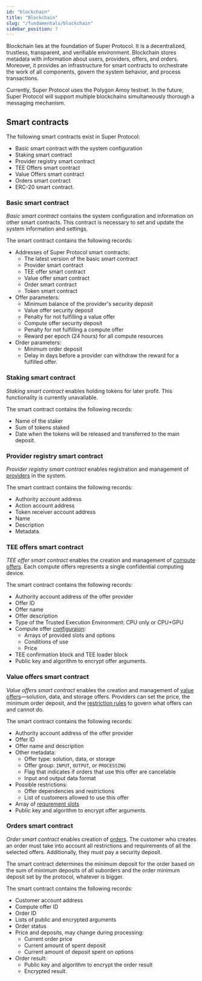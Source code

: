 ```yaml
---
id: "blockchain"
title: "Blockchain"
slug: "/fundamentals/blockchain"
sidebar_position: 7
---
```


Blockchain lies at the foundation of Super Protocol. It is a decentralized, trustless, transparent, and verifiable environment. Blockchain stores metadata with information about users, providers, offers, and orders. Moreover, it provides an infrastructure for smart contracts to orchestrate the work of all components, govern the system behavior, and process transactions.

Currently, Super Protocol uses the Polygon Amoy testnet. In the future, Super Protocol will support multiple blockchains simultaneously thorough a messaging mechanism.

## Smart contracts

The following smart contracts exist in Super Protocol:

- Basic smart contract with the system configuration
- Staking smart contract
- Provider registry smart contract
- TEE Offers smart contract
- Value Offers smart contract
- Orders smart contract
- ERC-20 smart contract.

### Basic smart contract

_Basic smart contract_ contains the system configuration and information on other smart contracts. This contract is necessary to set and update the system information and settings.

The smart contract contains the following records:

- Addresses of Super Protocol smart contracts:
    + The latest version of the basic smart contract
    + Provider smart contract
    + TEE offer smart contract
    + Value offer smart contract
    + Order smart contract
    + Token smart contract
- Offer parameters:
    + Minimum balance of the provider's security deposit
    + Value offer security deposit
    + Penalty for not fulfilling a value offer
    + Compute offer security deposit
    + Penalty for not fulfilling a compute offer
    + Reward per epoch (24 hours) for all compute resources
- Order parameters:
    + Minimum order deposit
    + Delay in days before a provider can withdraw the reward for a fulfilled offer.

### Staking smart contract

_Staking smart contract_ enables holding tokens for later profit. This functionality is currently unavailable.

The smart contract contains the following records:

- Name of the staker
- Sum of tokens staked
- Date when the tokens will be released and transferred to the main deposit.

### Provider registry smart contract

_Provider registry smart contract_ enables registration and management of [providers](/developers/fundamentals/offers) in the system.

The smart contract contains the following records:

- Authority account address
- Action account address
- Token receiver account address
- Name
- Description
- Metadata.

### TEE offers smart contract

_TEE offer smart contract_ enables the creation and management of [compute offers](/developers/fundamentals/offers#compute). Each compute offers represents a single confidential computing device.

The smart contract contains the following records:

- Authority account address of the offer provider
- Offer ID
- Offer name
- Offer description
- Type of the Trusted Execution Environment: CPU only or CPU+GPU
- Compute offer [configuraion](/developers/fundamentals/slots#configuration):
    + Arrays of provided slots and options
    + Conditions of use
    + Price
- TEE confirmation block and TEE loader block
- Public key and algorithm to encrypt offer arguments.

### Value offers smart contract

_Value offers smart contract_ enables the creation and management of [value offers](/developers/fundamentals/offers#solution-and-data)—solution, data, and storage offers. Providers can set the price, the minimum order deposit, and the [restriction rules](/developers/fundamentals/offers/#rules) to govern what offers can and cannot do.

The smart contract contains the following records:

- Authority account address of the offer provider
- Offer ID
- Offer name and description
- Other metadata:
    + Offer type: solution, data, or storage
    + Offer group: `INPUT`, `OUTPUT`, or `PROCESSING`
    + Flag that indicates if orders that use this offer are cancelable
    + Input and output data format
- Possible restrictions:
    + Offer dependencies and restrictions
    + List of customers allowed to use this offer
- Array of [requrement slots](/developers/fundamentals/slots#requirements)
- Public key and algorithm to encrypt offer arguments.

### Orders smart contract

_Order smart contract_ enables creation of [orders](/developers/fundamentals/orders). The customer who creates an order must take into account all restrictions and requirements of all the selected offers. Additionally, they must pay a security deposit.

The smart contract determines the minimum deposit for the order based on the sum of minimum deposits of all suborders and the order minimum deposit set by the protocol, whatever is bigger.

The smart contract contains the following records:

- Customer account address
- Compute offer ID
- Order ID
- Lists of public and encrypted arguments
- Order status
- Price and deposits, may change during processing:
    + Current order price
    + Current amount of spent deposit
    + Current amount of deposit spent on options
- Order result:
    + Public key and algorithm to encrypt the order result
    + Encrypted result.
